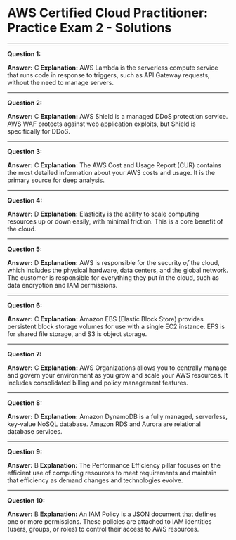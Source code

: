 # AWS Certified Cloud Practitioner: Practice Exam 2 - Solutions

---

**Question 1:**

**Answer:** C
**Explanation:** AWS Lambda is the serverless compute service that runs code in response to triggers, such as API Gateway requests, without the need to manage servers.

---

**Question 2:**

**Answer:** C
**Explanation:** AWS Shield is a managed DDoS protection service. AWS WAF protects against web application exploits, but Shield is specifically for DDoS.

---

**Question 3:**

**Answer:** C
**Explanation:** The AWS Cost and Usage Report (CUR) contains the most detailed information about your AWS costs and usage. It is the primary source for deep analysis.

---

**Question 4:**

**Answer:** D
**Explanation:** Elasticity is the ability to scale computing resources up or down easily, with minimal friction. This is a core benefit of the cloud.

---

**Question 5:**

**Answer:** D
**Explanation:** AWS is responsible for the security *of* the cloud, which includes the physical hardware, data centers, and the global network. The customer is responsible for everything they put *in* the cloud, such as data encryption and IAM permissions.

---

**Question 6:**

**Answer:** C
**Explanation:** Amazon EBS (Elastic Block Store) provides persistent block storage volumes for use with a single EC2 instance. EFS is for shared file storage, and S3 is object storage.

---

**Question 7:**

**Answer:** C
**Explanation:** AWS Organizations allows you to centrally manage and govern your environment as you grow and scale your AWS resources. It includes consolidated billing and policy management features.

---

**Question 8:**

**Answer:** D
**Explanation:** Amazon DynamoDB is a fully managed, serverless, key-value NoSQL database. Amazon RDS and Aurora are relational database services.

---

**Question 9:**

**Answer:** B
**Explanation:** The Performance Efficiency pillar focuses on the efficient use of computing resources to meet requirements and maintain that efficiency as demand changes and technologies evolve.

---

**Question 10:**

**Answer:** B
**Explanation:** An IAM Policy is a JSON document that defines one or more permissions. These policies are attached to IAM identities (users, groups, or roles) to control their access to AWS resources.